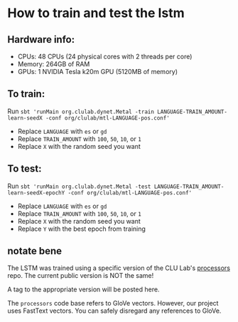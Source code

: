 # How to train and test the lstm

## Hardware info:

- CPUs: 48 CPUs (24 physical cores with 2 threads per core)
- Memory: 264GB of RAM
- GPUs: 1 NVIDIA Tesla k20m GPU (5120MB of memory)

## To train:
Run `sbt 'runMain org.clulab.dynet.Metal -train LANGUAGE-TRAIN_AMOUNT-learn-seedX -conf org/clulab/mtl-LANGUAGE-pos.conf'`

- Replace `LANGUAGE` with `es` or `gd`
- Replace `TRAIN_AMOUNT` with `100`, `50`, `10`, or `1`
- Replace `X` with the random seed you want

## To test:

Run `sbt 'runMain org.clulab.dynet.Metal -test LANGUAGE-TRAIN_AMOUNT-learn-seedX-epochY -conf org/clulab/mtl-LANGUAGE-pos.conf'`

- Replace `LANGUAGE` with `es` or `gd`
- Replace `TRAIN_AMOUNT` with `100`, `50`, `10`, or `1`
- Replace `X` with the random seed you want
- Replace `Y` with the best epoch from training

## notate bene

The LSTM was trained using a specific version of the CLU Lab's [processors](https://github.com/clulab/processors) repo. The current public version is NOT the same!

A tag to the appropriate version will be posted here.

The `processors` code base refers to GloVe vectors. However, our project uses FastText vectors. You can safely disregard any references to GloVe.
